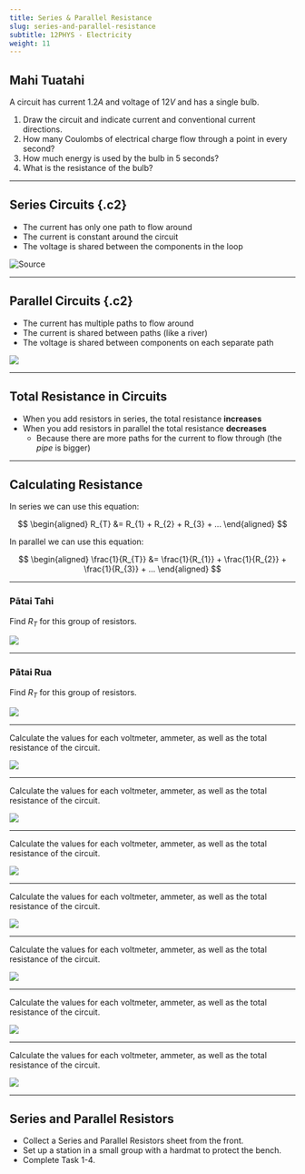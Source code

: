 ```yaml
---
title: Series & Parallel Resistance
slug: series-and-parallel-resistance
subtitle: 12PHYS - Electricity
weight: 11
---
```


## Mahi Tuatahi

A circuit has current $1.2A$ and voltage of $12V$ and has a single bulb.

1. Draw the circuit and indicate current and conventional current directions.
2. How many Coulombs of electrical charge flow through a point in every second?
3. How much energy is used by the bulb in 5 seconds?
4. What is the resistance of the bulb?

---

## Series Circuits {.c2}

- The current has only one path to flow around
- The current is constant around the circuit
- The voltage is shared between the components in the loop

![[Source](http://alevelphysicsnotes.com/electricity/charge_and_current.html)](http://alevelphysicsnotes.com/electricity/images/current%20around%20a%20series%20circuit.svg)

---

## Parallel Circuits {.c2}

- The current has multiple paths to flow around
- The current is shared between paths (like a river)
- The voltage is shared between components on each separate path

![](https://i.stack.imgur.com/kqqlu.jpg)

---

<!-- ## Constructing Circuits

Use the [PhET simulation](https://phet.colorado.edu/sims/html/circuit-construction-kit-dc/latest/circuit-construction-kit-dc_en.html) to build these circuits:

1. Create a series circuit with a bulb and a switch
2. Create a parallel circuit with a bulb and a switch on each path, and one switch that controls the whole circuit.
3. Measure the resistance of the circuit in PhET when you add resistors to the different circuit and try make a rule for what happens.

--- -->

## Total Resistance in Circuits

- When you add resistors in series, the total resistance __increases__
- When you add resistors in parallel the total resistance __decreases__
    + Because there are more paths for the current to flow through (the _pipe_ is bigger)

---

## Calculating Resistance

In series we can use this equation:

$$
\begin{aligned}
    R_{T} &= R_{1} + R_{2} + R_{3} + ...
\end{aligned}
$$

In parallel we can use this equation:

$$
\begin{aligned}
    \frac{1}{R_{T}} &= \frac{1}{R_{1}} + \frac{1}{R_{2}} + \frac{1}{R_{3}} + ...
\end{aligned}
$$

---

### Pātai Tahi

Find $R_{T}$ for this group of resistors.

![](../assets/7-resistance-parallel-1.png)

---

### Pātai Rua

Find $R_{T}$ for this group of resistors.

![](../assets/7-resistance-parallel-2.png)

---

Calculate the values for each voltmeter, ammeter, as well as the total resistance of the circuit.

![](../assets/7-dc-1.png)

---

Calculate the values for each voltmeter, ammeter, as well as the total resistance of the circuit.

![](../assets/7-dc-2.png)

---

Calculate the values for each voltmeter, ammeter, as well as the total resistance of the circuit.

![](../assets/7-dc-3.png)

---

Calculate the values for each voltmeter, ammeter, as well as the total resistance of the circuit.

![](../assets/7-dc-4.png)

---

Calculate the values for each voltmeter, ammeter, as well as the total resistance of the circuit.

![](../assets/7-dc-5.png)

---

Calculate the values for each voltmeter, ammeter, as well as the total resistance of the circuit.

![](../assets/7-dc-6.png)

---

Calculate the values for each voltmeter, ammeter, as well as the total resistance of the circuit.

![](../assets/7-dc-answers.png)

---

## Series and Parallel Resistors

- Collect a Series and Parallel Resistors sheet from the front.
- Set up a station in a small group with a hardmat to protect the bench.
- Complete Task 1-4.
